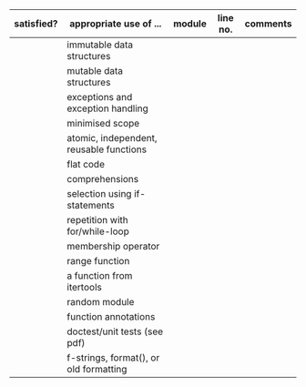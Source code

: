 | satisfied? | appropriate use of ...                   | module | line no. | comments |
|------------|------------------------------------------|--------|----------|----------|
|            | immutable data structures                |        |          |          |
|            | mutable data structures                  |        |          |          |
|            | exceptions and exception handling        |        |          |          |
|            | minimised scope                          |        |          |          |
|            | atomic, independent,  reusable functions |        |          |          |
|            | flat code                                |        |          |          |
|            | comprehensions                           |        |          |          |
|            | selection using if-statements            |        |          |          |
|            | repetition with for/while-loop           |        |          |          |
|            | membership operator                      |        |          |          |
|            | range function                           |        |          |          |
|            | a function from itertools                |        |          |          |
|            | random module                            |        |          |          |
|            | function annotations                     |        |          |          |
|            | doctest/unit tests (see pdf)             |        |          |          |
|            | f-strings, format(), or old formatting   |        |          |          |